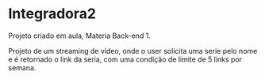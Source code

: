 # Integradora2

Projeto criado em aula, Materia Back-end 1.

Projeto de um streaming de video, onde o user solicita uma serie pelo nome e é retornado o link da seria, com uma condição de 
limite de 5 links por semana.
